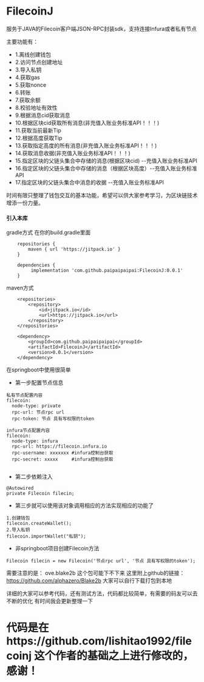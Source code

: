 # FilecoinJ

服务于JAVA的Filecoin客户端JSON-RPC封装sdk，支持连接Infura或者私有节点

主要功能有：

* 1.离线创建钱包
* 2.访问节点创建地址
* 3.导入私钥
* 4.获取gas
* 5.获取nonce
* 6.转账
* 7.获取余额
* 8.校验地址有效性
* 9.根据消息cid获取消息
* 10.根据区块cid获取所有消息(非充值入账业务标准API！！！)
* 11.获取当前最新Tip
* 12.根据高度获取Tip
* 13.获取指定高度的所有消息(非充值入账业务标准API！！！)
* 14.获取消息收据(非充值入账业务标准API！！！)
* 15.指定区块的父链头集合中存储的消息(根据区块cid) --充值入账业务标准API
* 16.指定区块的父链头集合中存储的消息（根据区块高度）--充值入账业务标准API
* 17.指定区块的父链头集合中消息的收据               --充值入账业务标准API


时间有限只整理了钱包交互的基本功能，希望可以供大家参考学习，为区块链技术增添一份力量。
#### 引入本库

gradle方式 在你的build.gradle里面

```
    repositories {
        maven { url 'https://jitpack.io' }
    }
    
    dependencies {
         implementation 'com.github.paipaipaipai:FilecoinJ:0.0.1'
    }
```

maven方式

```
	<repositories>
		<repository>
		    <id>jitpack.io</id>
		    <url>https://jitpack.io</url>
		</repository>
	</repositories>
	
	<dependency>
	    <groupId>com.github.paipaipaipai</groupId>
	    <artifactId>FilecoinJ</artifactId>
	    <version>0.0.1</version>
	</dependency>
```

在springboot中使用很简单
* 第一步配置节点信息
 ``` 
 私有节点配置内容
 filecoin:
   node-type: private
   rpc-url: 节点rpc url
   rpc-token: 节点 具有写权限的token
   
 infura节点配置内容
 filecoin:
   node-type: infura
   rpc-url: https://filecoin.infura.io
   rpc-username: xxxxxxx #infura控制台获取
   rpc-secret: xxxxx     #infura控制台获取
  
```
* 第二步依赖注入
 ``` 
 @Autowired
private Filecoin filecin;
```
* 第三步就可以使用该对象调用相应的方法实现相应的功能了
```
1.创建钱包
filecoin.createWallet();
2.导入私钥
filecoin.importWallet("私钥");
```
* 非springboot项目创建Filecoin方法
```
Filecoin filecin = new Filecoin('节点rpc url', '节点 具有写权限的token');
```

需要注意的是：
ove.blake2b
这个包可能下不下来
这里附上github的链接：https://github.com/alphazero/Blake2b
大家可以自行下载打包到本地
        
详细的大家可以参考代码，还有测试方法，代码都比较简单，有需要的码友可以去不断的优化
有时间我会更新整理一下

# 代码是在https://github.com/lishitao1992/filecoinj 这个作者的基础之上进行修改的，感谢！

